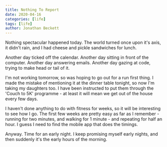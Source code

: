 ```yaml
---
title: Nothing To Report
date: 2020-04-16
categories: [life]
tags: [life]
author: Jonathan Beckett
---
```


Nothing spectacular happened today. The world turned once upon it's axis, it didn't rain, and I had cheese and pickle sandwiches for lunch.

Another day ticked off the calendar. Another day sitting in front of the computer. Another day answering emails. Another day gazing at code, trying to make head or tail of it.

I'm not working tomorrow, so was hoping to go out for a run first thing. I made the mistake of mentioning it at the dinner table tonight, so now I'm taking my daughters too. I have been instructed to put them through the 'Couch to 5K' programme - at least it will mean we get out of the house every few days.

I haven't done anything to do with fitness for weeks, so it will be interesting to see how I go. The first few weeks are pretty easy as far as I remember - running for two minutes, and walking for 1 minute - and repeating for half an hour. I guess I need to find the mobile app that does the timings.

Anyway. Time for an early night. I keep promising myself early nights, and then suddenly it's the early hours of the morning.